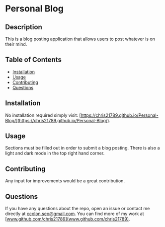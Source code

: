 # Personal Blog

## Description

This is a blog posting application that allows users to post whatever is on their mind.

## Table of Contents

* [Installation](#installation)
* [Usage](#usage)
* [Contributing](#contributing)
* [Questions](#questions)

## Installation

No installation required simply visit: [https://chris21789.github.io/Personal-Blog/](https://chris21789.github.io/Personal-Blog/).

## Usage

Sections must be filled out in order to submit a blog posting. There is also a light and dark mode in the top right hand corner.

## Contributing

Any input for improvements would be a great contribution.

## Questions

If you have any questions about the repo, open an issue or contact me directly at ccolon.seo@gmail.com. You can find more of my work at [www.github.com/chris21789](www.github.com/chris21789).